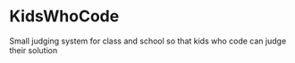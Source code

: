 # KidsWhoCode
Small judging system for class and school so that kids who code can judge their solution
